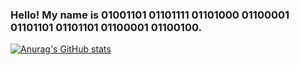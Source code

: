 ### Hello! My name is 01001101 01101111 01101000 01100001 01101101 01101101 01100001 01100100.

[![Anurag's GitHub stats](https://github-readme-stats.vercel.app/api?username=shahnazi2002&hide=contribs,issues,commits,prs)](https://github.com/anuraghazra/github-readme-stats)
